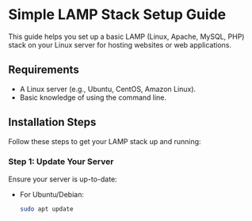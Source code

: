 # Simple LAMP Stack Setup Guide

This guide helps you set up a basic LAMP (Linux, Apache, MySQL, PHP) stack on your Linux server for hosting websites or web applications.

## Requirements

- A Linux server (e.g., Ubuntu, CentOS, Amazon Linux).
- Basic knowledge of using the command line.

## Installation Steps

Follow these steps to get your LAMP stack up and running:

### Step 1: Update Your Server

Ensure your server is up-to-date:

- For Ubuntu/Debian:
  ```bash
  sudo apt update
